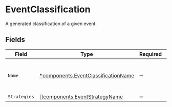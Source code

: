 # EventClassification

A generated classification of a given event.


## Fields

| Field                                                                                     | Type                                                                                      | Required                                                                                  | Description                                                                               |
| ----------------------------------------------------------------------------------------- | ----------------------------------------------------------------------------------------- | ----------------------------------------------------------------------------------------- | ----------------------------------------------------------------------------------------- |
| `Name`                                                                                    | [*components.EventClassificationName](../../models/components/eventclassificationname.md) | :heavy_minus_sign:                                                                        | The name for a generated classification of an event.                                      |
| `Strategies`                                                                              | [][components.EventStrategyName](../../models/components/eventstrategyname.md)            | :heavy_minus_sign:                                                                        | N/A                                                                                       |